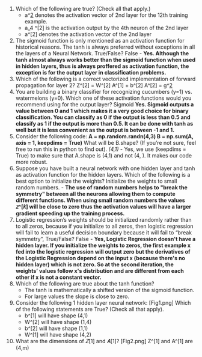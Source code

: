1. Which of the following are true? (Check all that apply.)
    - a^[2](12) denotes the activation vector of 2nd layer for the 12th training example.
    - a_4 ^[2] is the activation output by the 4th neuron of the 2nd layer
    - a^[2] denotes the activation vector of the 2nd layer 
2. The sigmoid function is only mentioned as an activation function for historical reasons. The tanh is always preferred without exceptions in all the layers of a Neural Network. True/False?
    False - **Yes. Although the tanh almost always works better than the sigmoid function when used in hidden layers, thus is always proffered as activation function, the exception is for the output layer in classification problems.**
3. Which of the following is a correct vectorized implementation of forward propagation for layer 2?
    Z^[2] = W^[2] A^[1] + b^[2]
    A^[2] = g^[2](Z^[2])
4. You are building a binary classifier for recognizing cucumbers (y=1) vs. watermelons (y=0). Which one of these activation functions would you recommend using for the output layer?
    Sigmoid **Yes. Sigmoid outputs a value between 0 and 1 which makes it a very good choice for binary classification. You can classify as 0 if the output is less than 0.5 and classify as 1 if the output is more than 0.5. It can be done with tanh as well but it is less convenient as the output is between -1 and 1.**
5.  Consider the following code:
    **A = np.random.randn(4,3)
    B = np.sum(A, axis = 1, keepdims = True)**
    What will be B.shape? (If you’re not sure, feel free to run this in python to find out).
    *(4,1)* - Yes, we use (keepdims = True) to make sure that A.shape is (4,1) and not (4, ). It makes our code more robust.
6.  Suppose you have built a neural network with one hidden layer and tanh as activation function for the hidden layers. Which of the following is a best option to initialize the weights?
    Initialize the weights to small random numbers. - **The use of random numbers helps to "break the symmetry" between all the neurons allowing them to compute different functions. When using small random numbers the values 𝑧^[𝑘] will be close to zero thus the activation values will have a larger gradient speeding up the training process.**
7.  Logistic regression’s weights should be initialized randomly rather than to all zeros, because if you initialize to all zeros, then logistic regression will fail to learn a useful decision boundary because it will fail to “break symmetry”, True/False?
    False - **Yes, Logistic Regression doesn't have a hidden layer. If you initialize the weights to zeros, the first example x fed into the logistic regression will output zero but the derivatives of the Logistic Regression depend on the input x (because there's no hidden layer) which is not zero. So at the second iteration, the weights’ values follow x's distribution and are different from each other if x is not a constant vector.**
8.  Which of the following are true about the tanh function?
    - The tanh is mathematically a shifted version of the sigmoid function.
    - For large values the slope is close to zero.
9.  Consider the following 1 hidden layer neural network: [Fig1.png] Which of the following statements are True? (Check all that apply).
    - b^[1] will have shape (4,1)
    - W^[2] will have shape (1,4)
    - b^[2] will have shape (1,1)
    - W^[1] will have shape (4,2)
10.  What are the dimensions of 𝑍[1] and 𝐴[1]? [Fig2.png]
    Z^[1] and A^[1] are (4,m)
